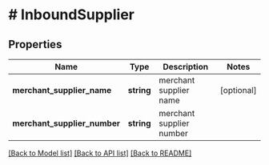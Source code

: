 # # InboundSupplier

## Properties

Name | Type | Description | Notes
------------ | ------------- | ------------- | -------------
**merchant_supplier_name** | **string** | merchant supplier name | [optional]
**merchant_supplier_number** | **string** | merchant supplier number |

[[Back to Model list]](../../README.md#models) [[Back to API list]](../../README.md#endpoints) [[Back to README]](../../README.md)
